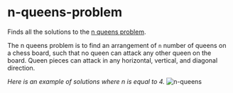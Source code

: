 # n-queens-problem
Finds all the solutions to the [n queens problem](https://en.wikipedia.org/wiki/Eight_queens_puzzle).

The n queens problem is to find an arrangement of `n` number of queens on a chess board, such that no queen can attack any other queen on the board. Queen pieces can attack in any horizontal, vertical, and diagonal direction.

*Here is an example of solutions where n is equal to 4.*
![n-queens](https://user-images.githubusercontent.com/72687709/132453753-e41d6e02-fd23-4fa7-b797-794f68a9cab3.jpg)

